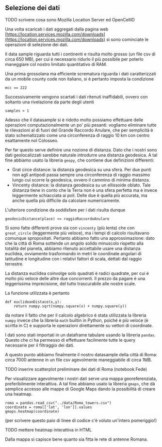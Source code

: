 
## Selezione dei dati

TODO scrivere cosa sono Mozilla Location Server ed OpenCellID

Una volta scaricati i dati aggregati dalla pagina web [https://location.services.mozilla.com/downloads](https://location.services.mozilla.com/downloads) si sono cominciate le operazioni di selezione dei dati.

Il data sample riguarda tutti i continenti e risulta molto grosso (un file csv di circa 650 MB), per cui è necessario ridurlo il più possibile per poterlo maneggiare col nostro limitato quantitativo di RAM.

Una prima grossolana ma efficiente scrematura riguarda i dati caratterizzati da un mobile county code non italiano, si è pertanto imposta la condizione
```
mcc == 222
```

Successivamente vengono scartati i dati ritenuti inaffidabili, ovvero con soltanto una rivelazione da parte degli utenti
```
samples > 1
```

Adesso che il datasample si è ridotto molto possiamo effettuare delle operazioni computazionalmente un po' più pesanti: vogliamo eliminare tutte le rilevazioni al di fuori del Grande Raccordo Anulare, che per semplicità è stato schematizzato come una circonferenza di raggio 10 km con centro esattamente nol Colosseo.

Per far questo serve definire una nozione di distanza. Dato che i nostri sono dati geolocalizzati sarebbe naturale introdurre una distanza geodesica. A tal fine abbiamo usato la libreria `geopy`, che contiene due definizioni differenti:

* Grat circe distance: la distanza geodesica su una sfera. Per due punti non agli antipodi passa sempre una circonferenza di raggio massimo lungo cui scorre la geodesica, ovvero il cammino di minima distanza.
* Vincenty distance: la distanza geodesica su un ellissoide oblato. Tale distanza tiene in conto che la Terra non è una sfera perfetta ma è invece leggermente schiacciata ai poli. Delle due è quella più accurata, ma anche quella più difficile da calcolare numericamente.

L'ulteriore condizione da soddisfare per i dati risulta dunque
```
geodesicDistance(place) <= raggioRaccordoAnulare
```

Si sono fatte differenti prove sia con `vincenty` (più lenta) che con `great_circle` (leggermente più veloce), ma i tempi di calcolo risultavano comunque spropositati. Pertanto abbiamo fatto una approssimazione: dato che la città di Roma sottende un angolo solido minuscolo rispetto alla totalità del pianeta, abbiamo ritenuto accettabile usare una distanza euclidea, ovviamente trasformando in metri le coordinate angolari di latitudine e longitudine con i relativi fattori di scala, dettati dal raggio terrestre.

La distanza euclidea coinvolge solo quadrati è radici quadrate, per cui è molto più veloce delle altre due concorrenti. Il prezzo da pagare è una leggerissima imprecisione, del tutto trascurabile alle nostre scale.

La funzione utilizzata è pertanto
```
def euclideanDistace(x,y):
    return numpy.sqrt(numpy.square(x) + numpy.square(y))
```
da notare il fatto che per il calcolo algebrico è stata utilizzata la libreria `numpy` invece che la libreria `math` builtin in Python, poiché è più veloce (è scritta in C) e supporta le operazioni direttamente su vettori di coordinate.

I dati sono stati importati in un dataframe tabulare usando la libreria `pandas`. Questo che ci ha permesso di effettuare facilmente tutte le query necessarie per il filtraggio dei dati.

A questo punto abbiamo finalmente il nostro datasample della città di Roma: circa 7000 antenne in un file csv agevolmente maneggiabile di circa 1MB.

TODO inserire scatterplot preliminare dei dati di Roma (notebook Fede)

Per visualizzare agevolmente i nostri dati serve una mappa georeferenziata, preferibilmente interattiva. A tal fine abbiamo usato la libreria `gmaps`, che dà semplice accesso alle mappe di Google Maps dando la possibilità di creare una heatmap.
```
roma = pandas.read_csv("../data/Roma_towers.csv")
coordinate = roma[['lat', 'lon']].values
gmaps.heatmap(coordinate)
```
(per scrivere questo paio di linee di codice c'è voluto un'intero pomeriggio!)

TODO mettere heatmap interattiva in HTML

Dalla mappa si capisce bene quanto sia fitta le rete di antenne Romana.




